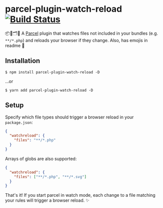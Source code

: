 # parcel-plugin-watch-reload [![Build Status](https://travis-ci.com/hirasso/parcel-plugin-watch-reload.svg?branch=master)](https://travis-ci.com/hirasso/parcel-plugin-watch-reload)

📦🔌🗂👀 A [Parcel](https://github.com/parcel-bundler/parcel) plugin that watches files not included in your bundles (e.g. `**/*.php`) and reloads your browser if they change. Also, has emojis in readme 👾


## Installation

```
$ npm install parcel-plugin-watch-reload -D
```
...or

```
$ yarn add parcel-plugin-watch-reload -D
```

## Setup

Specify which file types should trigger a browser reload in your `package.json`:

```json
{
  "watchreload": {
    "files": "**/*.php"
  }
}
```
Arrays of globs are also supported:

```json
{
  "watchreload": {
    "files": ["**/*.php", "**/*.svg"]
  }
}
```

That's it! If you start parcel in watch mode, each change to a file matching your rules will trigger a browser reload. ✨
